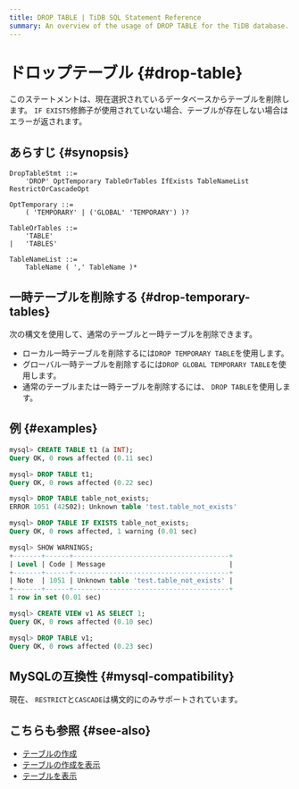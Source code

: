 ```yaml
---
title: DROP TABLE | TiDB SQL Statement Reference
summary: An overview of the usage of DROP TABLE for the TiDB database.
---
```


# ドロップテーブル {#drop-table}

このステートメントは、現在選択されているデータベースからテーブルを削除します。 `IF EXISTS`修飾子が使用されていない場合、テーブルが存在しない場合はエラーが返されます。

## あらすじ {#synopsis}

```ebnf+diagram
DropTableStmt ::=
    'DROP' OptTemporary TableOrTables IfExists TableNameList RestrictOrCascadeOpt

OptTemporary ::=
    ( 'TEMPORARY' | ('GLOBAL' 'TEMPORARY') )?

TableOrTables ::=
    'TABLE'
|   'TABLES'

TableNameList ::=
    TableName ( ',' TableName )*
```

## 一時テーブルを削除する {#drop-temporary-tables}

次の構文を使用して、通常のテーブルと一時テーブルを削除できます。

-   ローカル一時テーブルを削除するには`DROP TEMPORARY TABLE`を使用します。
-   グローバル一時テーブルを削除するには`DROP GLOBAL TEMPORARY TABLE`を使用します。
-   通常のテーブルまたは一時テーブルを削除するには、 `DROP TABLE`を使用します。

## 例 {#examples}

```sql
mysql> CREATE TABLE t1 (a INT);
Query OK, 0 rows affected (0.11 sec)

mysql> DROP TABLE t1;
Query OK, 0 rows affected (0.22 sec)

mysql> DROP TABLE table_not_exists;
ERROR 1051 (42S02): Unknown table 'test.table_not_exists'

mysql> DROP TABLE IF EXISTS table_not_exists;
Query OK, 0 rows affected, 1 warning (0.01 sec)

mysql> SHOW WARNINGS;
+-------+------+---------------------------------------+
| Level | Code | Message                               |
+-------+------+---------------------------------------+
| Note  | 1051 | Unknown table 'test.table_not_exists' |
+-------+------+---------------------------------------+
1 row in set (0.01 sec)

mysql> CREATE VIEW v1 AS SELECT 1;
Query OK, 0 rows affected (0.10 sec)

mysql> DROP TABLE v1;
Query OK, 0 rows affected (0.23 sec)
```

## MySQLの互換性 {#mysql-compatibility}

現在、 `RESTRICT`と`CASCADE`は構文的にのみサポートされています。

## こちらも参照 {#see-also}

-   [テーブルの作成](/sql-statements/sql-statement-create-table.md)
-   [テーブルの作成を表示](/sql-statements/sql-statement-show-create-table.md)
-   [テーブルを表示](/sql-statements/sql-statement-show-tables.md)
